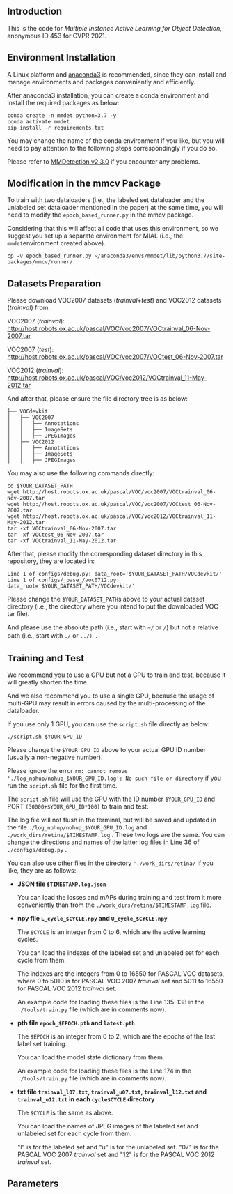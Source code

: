 ## Introduction

This is the code for *Multiple Instance Active Learning for Object Detection*, anonymous ID 453 for CVPR 2021.

## Environment Installation

A Linux platform and [anaconda3](https://www.anaconda.com/) is recommended, since they can install and manage environments and packages conveniently and efficiently.

After anaconda3 installation, you can create a conda environment and install the required packages as below:

```
conda create -n mmdet python=3.7 -y
conda activate mmdet
pip install -r requirements.txt
```

You may change the name of the conda environment if you like, but you will need to pay attention to the following steps correspondingly if you do so.

Please refer to [MMDetection v2.3.0](https://github.com/open-mmlab/mmdetection/tree/v2.3.0) if you encounter any problems.

## Modification in the mmcv Package

To train with two dataloaders (i.e., the labeled set dataloader and the unlabeled set dataloader mentioned in the paper) at the same time, you will need to modify the ``` epoch_based_runner.py ``` in the mmcv package.

Considering that this will affect all code that uses this environment, so we suggest you set up a separate environment for MIAL (i.e., the ``` mmdet ```environment created above).

```
cp -v epoch_based_runner.py ~/anaconda3/envs/mmdet/lib/python3.7/site-packages/mmcv/runner/
```

## Datasets Preparation

Please download VOC2007 datasets (*trainval*+*test*) and VOC2012 datasets (*trainval*) from:

VOC2007 (*trainval*): http://host.robots.ox.ac.uk/pascal/VOC/voc2007/VOCtrainval_06-Nov-2007.tar

VOC2007 (*test*): http://host.robots.ox.ac.uk/pascal/VOC/voc2007/VOCtest_06-Nov-2007.tar

VOC2012 (*trainval*): http://host.robots.ox.ac.uk/pascal/VOC/voc2012/VOCtrainval_11-May-2012.tar

And after that, please ensure the file directory tree is as below:
```
├── VOCdevkit
│   ├── VOC2007
│   │   ├── Annotations
│   │   ├── ImageSets
│   │   ├── JPEGImages
│   ├── VOC2012
│   │   ├── Annotations
│   │   ├── ImageSets
│   │   ├── JPEGImages
```
You may also use the following commands directly:
```
cd $YOUR_DATASET_PATH
wget http://host.robots.ox.ac.uk/pascal/VOC/voc2007/VOCtrainval_06-Nov-2007.tar
wget http://host.robots.ox.ac.uk/pascal/VOC/voc2007/VOCtest_06-Nov-2007.tar
wget http://host.robots.ox.ac.uk/pascal/VOC/voc2012/VOCtrainval_11-May-2012.tar
tar -xf VOCtrainval_06-Nov-2007.tar
tar -xf VOCtest_06-Nov-2007.tar
tar -xf VOCtrainval_11-May-2012.tar
```
After that, please modify the corresponding dataset directory in this repository, they are located in:
```
Line 1 of configs/debug.py: data_root='$YOUR_DATASET_PATH/VOCdevkit/'
Line 1 of configs/_base_/voc0712.py: data_root='$YOUR_DATASET_PATH/VOCdevkit/'
```
Please change the ``` $YOUR_DATASET_PATH ```s above to your actual dataset directory (i.e., the directory where you intend to put the downloaded VOC tar file).

And please use the absolute path (i.e., start with ``` ~/ ``` or ``` / ```) but not a relative path (i.e., start with ``` ./ ``` or ``` ../ ```）.

## Training and Test

We recommend you to use a GPU but not a CPU to train and test, because it will greatly shorten the time.

And we also recommend you to use a single GPU, because the usage of multi-GPU may result in errors caused by the multi-processing of the dataloader.

If you use only 1 GPU, you can use the ``` script.sh ``` file directly as below:
```
./script.sh $YOUR_GPU_ID
```
Please change the ``` $YOUR_GPU_ID ``` above to your actual GPU ID number (usually a non-negative number).

Please ignore the error ``` rm: cannot remove './log_nohup/nohup_$YOUR_GPU_ID.log': No such file or directory ``` if you run the ``` script.sh ``` file for the first time.

The ``` script.sh ``` file will use the GPU with the ID number ``` $YOUR_GPU_ID ``` and PORT `(30000+$YOUR_GPU_ID*100)` to train and test.

The log file will not flush in the terminal, but will be saved and updated in the file ```./log_nohup/nohup_$YOUR_GPU_ID.log``` and ``` ./work_dirs/retina/$TIMESTAMP.log ``` . These two logs are the same. You can change the directions and names of the latter log files in Line 36 of ```./configs/debug.py``` .

You can also use other files in the directory ``` './work_dirs/retina/ ``` if you like, they are as follows:

- **JSON file `$TIMESTAMP.log.json`**

  You can load the losses and mAPs during training and test from it more conveniently than from the `./work_dirs/retina/$TIMESTAMP.log` file.

- **npy file `L_cycle_$CYCLE.npy` and `U_cycle_$CYCLE.npy`**

  The `$CYCLE` is an integer from 0 to 6, which are the active learning cycles.

  You can load the indexes of the labeled set and unlabeled set for each cycle from them.

  The indexes are the integers from 0 to 16550 for PASCAL VOC datasets, where 0 to 5010 is for PASCAL VOC 2007 *trainval* set and 5011 to 16550 for PASCAL VOC 2012 *trainval* set.

  An example code for loading these files is the Line 135-138 in the `./tools/train.py` file (which are in comments now).

- **pth file `epoch_$EPOCH.pth` and `latest.pth`**

  The `$EPOCH` is an integer from 0 to 2, which are the epochs of the last label set training.

  You can load the model state dictionary from them.

  An example code for loading these files is the Line 174 in the `./tools/train.py` file (which are in comments now).

- **txt file `trainval_l07.txt`, `trainval_u07.txt`, `trainval_l12.txt` and `trainval_u12.txt` in each `cycle$CYCLE` directory**

  The `$CYCLE` is the same as above.

  You can load the names of JPEG images of the labeled set and unlabeled set for each cycle from them.

  "l" is for the labeled set and "u" is for the unlabeled set. "07" is for the PASCAL VOC 2007 *trainval* set and "12" is for the PASCAL VOC 2012 *trainval* set.

## Parameters

